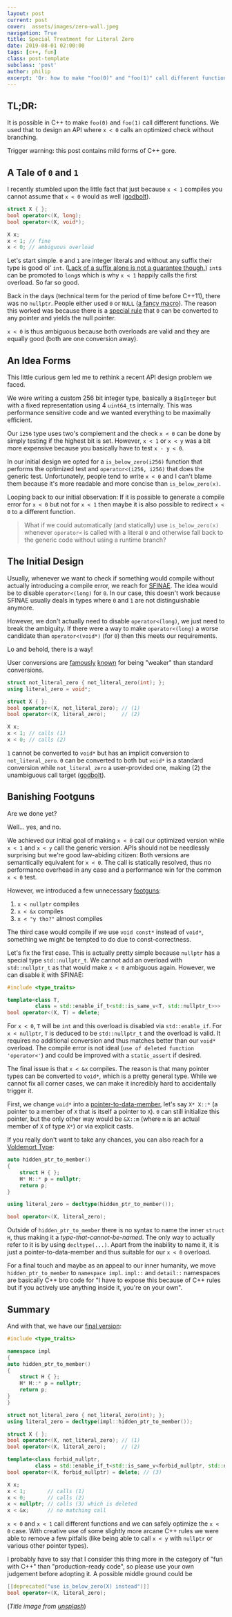 ```yaml
---
layout: post
current: post
cover:  assets/images/zero-wall.jpeg
navigation: True
title: Special Treatment for Literal Zero
date: 2019-08-01 02:00:00
tags: [c++, fun]
class: post-template
subclass: 'post'
author: philip
excerpt: 'Or: how to make "foo(0)" and "foo(1)" call different functions'
---
```


## TL;DR:

It is possible in C++ to make `foo(0)` and `foo(1)` call different functions.
We used that to design an API where `x < 0` calls an optimized check without branching.

Trigger warning: this post contains mild forms of C++ gore.


## A Tale of `0` and `1`

I recently stumbled upon the little fact that just because `x < 1` compiles you cannot assume that `x < 0` would as well ([godbolt](https://godbolt.org/z/BJIDFx)).

```cpp
struct X { };
bool operator<(X, long);
bool operator<(X, void*);

X x;
x < 1; // fine
x < 0; // ambiguous overload
```

Let's start simple.
`0` and `1` are integer literals and without any suffix their type is good ol' `int`.
([Lack of a suffix alone is not a guarantee though.](https://godbolt.org/z/z7YlBy))
`int`s can be promoted to `long`s which is why `x < 1` happily calls the first overload.
So far so good.

Back in the days (technical term for the period of time before C++11), there was no `nullptr`.
People either used `0` or `NULL` ([a fancy macro](https://en.cppreference.com/w/cpp/types/NULL)).
The reason this worked was because there is a [special rule](https://en.cppreference.com/w/cpp/language/implicit_conversion#Pointer_conversions) that `0` can be converted to any pointer and yields the null pointer.

`x < 0` is thus ambiguous because both overloads are valid and they are equally good (both are one conversion away).


## An Idea Forms

This little curious gem led me to rethink a recent API design problem we faced.

We were writing a custom 256 bit integer type, basically a `BigInteger` but with a fixed representation using 4 `uint64_t`s internally.
This was performance sensitive code and we wanted everything to be maximally efficient.

Our `i256` type uses two's complement and the check `x < 0` can be done by simply testing if the highest bit is set.
However, `x < 1` or `x < y` was a bit more expensive because you basically have to test `x - y < 0`.

In our initial design we opted for a `is_below_zero(i256)` function that performs the optimized test and `operator<(i256, i256)` that does the generic test.
Unfortunately, people tend to write `x < 0` and I can't blame them because it's more readable and more concise than `is_below_zero(x)`.

Looping back to our initial observation:
If it is possible to generate a compile error for `x < 0` but not for `x < 1` then maybe it is also possible to redirect `x < 0` to a different function.

> What if we could automatically (and statically) use `is_below_zero(x)` whenever `operator<` is called with a literal `0` and otherwise fall back to the generic code without using a runtime branch?


## The Initial Design

Usually, whenever we want to check if something would compile without actually introducing a compile error, we reach for [SFINAE](https://en.cppreference.com/w/cpp/language/sfinae).
The idea would be to disable `operator<(long)` for `0`.
In our case, this doesn't work because SFINAE usually deals in types where `0` and `1` are not distinguishable anymore.

However, we don't actually need to disable `operator<(long)`, we just need to break the ambiguity.
If there were a way to make `operator<(long)` a worse candidate than `operator<(void*)` (for `0`) then this meets our requirements.

Lo and behold, there is a way!

User conversions are [famously](https://stackoverflow.com/questions/44086269/why-does-my-variant-convert-a-stdstring-to-a-bool) [known](https://stackoverflow.com/questions/44021989/implicit-cast-from-const-string-to-bool) for being "weaker" than standard conversions.

```cpp
struct not_literal_zero { not_literal_zero(int); };
using literal_zero = void*;

struct X { };
bool operator<(X, not_literal_zero); // (1)
bool operator<(X, literal_zero);     // (2)

X x;
x < 1; // calls (1)
x < 0; // calls (2)
```

`1` cannot be converted to `void*` but has an implicit conversion to `not_literal_zero`.
`0` can be converted to both but `void*` is a standard conversion while `not_literal_zero` a user-provided one, making (2) the unambiguous call target ([godbolt](https://godbolt.org/z/Ke8rWa)).


## Banishing Footguns

Are we done yet?

Well... yes, and no.

We achieved our initial goal of making `x < 0` call our optimized version while `x < 1` and `x < y` call the generic version.
APIs should not be needlessly surprising but we're good law-abiding citizen:
Both versions are semantically equivalent for `x < 0`.
The call is statically resolved, thus no performance overhead in any case and a performance win for the common `x < 0` test.

However, we introduced a few unnecessary [footguns](https://en.wiktionary.org/wiki/footgun):

1. `x < nullptr` compiles
2. `x < &x` compiles
3. `x < "y tho?"` almost compiles

The third case would compile if we use `void const*` instead of `void*`, something we might be tempted to do due to const-correctness.

Let's fix the first case.
This is actually pretty simple because `nullptr` has a special type `std::nullptr_t`.
We cannot add an overload with `std::nullptr_t` as that would make `x < 0` ambiguous again.
However, we can disable it with SFINAE:

```cpp
#include <type_traits>

template<class T, 
         class = std::enable_if_t<std::is_same_v<T, std::nullptr_t>>>
bool operator<(X, T) = delete;
```

For `x < 0`, `T` will be `int` and this overload is disabled via `std::enable_if`.
For `x < nullptr`, `T` is deduced to be `std::nullptr_t` and the overload is valid.
It requires no additional conversion and thus matches better than our `void*` overload.
The compile error is not ideal (`use of deleted function 'operator<'`) and could be improved with a `static_assert` if desired.

The final issue is that `x < &x` compiles.
The reason is that many pointer types can be converted to `void*`, which is a pretty general type.
While we cannot fix all corner cases, we can make it incredibly hard to accidentally trigger it.

First, we change `void*` into a [pointer-to-data-member](https://en.cppreference.com/w/cpp/language/pointer#Pointers_to_data_members), let's say `X* X::*` (a pointer to a member of `X` that is itself a pointer to `X`).
`0` can still initialize this pointer, but the only other way would be `&X::m` (where `m` is an actual member of `X` of type `X*`) or via explicit casts.

If you really don't want to take any chances, you can also reach for a [Voldemort Type](http://videocortex.io/2017/Bestiary/#-voldemort-types):

```cpp
auto hidden_ptr_to_member()
{
    struct H { };
    H* H::* p = nullptr;
    return p;
}

using literal_zero = decltype(hidden_ptr_to_member());

bool operator<(X, literal_zero);
```

Outside of `hidden_ptr_to_member` there is no syntax to name the inner `struct H`, thus making it a _type-that-cannot-be-named_.
The only way to actually refer to it is by using `decltype(...)`.
Apart from the inability to name it, it is just a pointer-to-data-member and thus suitable for our `x < 0` overload.

For a final touch and maybe as an appeal to our inner humanity, we move `hidden_ptr_to_member` to `namespace impl`.
`impl::` and `detail::` namespaces are basically C++ bro code for "I have to expose this because of C++ rules but if you actively use anything inside it, you're on your own".


## Summary

And with that, we have our [final version](https://godbolt.org/z/r1sYsE):

```cpp
#include <type_traits>

namespace impl
{
auto hidden_ptr_to_member()
{
    struct H { };
    H* H::* p = nullptr;
    return p;
}
}

struct not_literal_zero { not_literal_zero(int); };
using literal_zero = decltype(impl::hidden_ptr_to_member());

struct X { };
bool operator<(X, not_literal_zero); // (1)
bool operator<(X, literal_zero);     // (2)

template<class forbid_nullptr, 
         class = std::enable_if_t<std::is_same_v<forbid_nullptr, std::nullptr_t>>>
bool operator<(X, forbid_nullptr) = delete; // (3)

X x;
x < 1;       // calls (1)
x < 0;       // calls (2)
x < nullptr; // calls (3) which is deleted
x < &x;      // no matching call
```

`x < 0` and `x < 1` call different functions and we can safely optimize the `x < 0` case.
With creative use of some slightly more arcane C++ rules we were able to remove a few pitfalls (like being able to call `x < y` with `nullptr` or various other pointer types).

I probably have to say that I consider this thing more in the category of "fun with C++" than "production-ready code", so please use your own judgement before adopting it.
A possible middle ground could be 
```cpp
[[deprecated("use is_below_zero(X) instead")]]
bool operator<(X, literal_zero);
```

(_Title image from [unsplash](https://unsplash.com/photos/rfpSOlH1JlQ)_)

